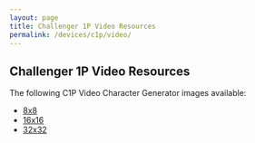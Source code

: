 ```yaml
---
layout: page
title: Challenger 1P Video Resources
permalink: /devices/c1p/video/
---
```


Challenger 1P Video Resources
---

The following C1P Video Character Generator images available:

- [8x8](chargen1x.png)
- [16x16](chargen2x.png)
- [32x32](chargen4x.png)
